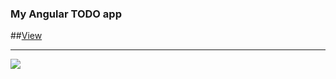 ### My Angular TODO app

##[View](http://alexitakov.github.io/todo/)




***
![](https://github.com/alexWhoAmI/todo/blob/master/Todo.png)
